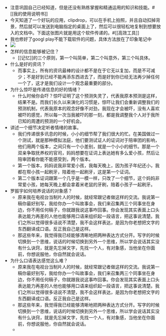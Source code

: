 - 注意巩固自己已经知道，但是还没有熟练掌握和精通运用的知识和技能。#[[我的使用说明书]]
- 今天知道了一个好玩的应用，clipdrop，可以在手机上拍照，并且自动扣掉背景，然后就可以发送到电脑指定的桌面上了，然后可以很轻松地复制到想要放入的文档中。下面这张图片就是用这个软件传递的。#[[高效工具]]
- 我也修好了googl play不能下载软件的问题，具体方法放在了印象笔记中
- ![](https://firebasestorage.googleapis.com/v0/b/firescript-577a2.appspot.com/o/imgs%2Fapp%2Fxinyiheng%2FrDuzQERzSw.png?alt=media&token=0ffd6906-1b93-4250-9618-38e6c507147e)
- 怎样的信息能够被记住？
    - [[记忆]]的三个原则，第一个叫简单，第二个叫意外，第三个叫具体。
- 什么是好的资讯？
    - 而事实上，所有的资讯最棒的设计都不是在于它无以复加，而是不可减少；不是好到已经不能再添东西进去了，而是好到你已经无法再少掉任何一个了，这才是我们设计一个观念最重要的部分。
- 为什么惊吓是传递信息的好的情绪？
    - 什么时候你会吓？惊吓证明了这个预测失灵了，代表我原本预测是这样，结果不是。而我们长久以来演化的习惯是，惊吓让我们会重新调整我们的预测机制，代表我原本的观念好像不对劲，我现在才会被吓，没有人喜欢被吓的感觉，所以每一次当我被吓的那一刻，都是我调整我个人对于我所已知的周遭的预测的一个好机会。
- 讲述一个细节决定听者情绪的故事。
    - 我们传递很多讯息的时候，小小的细节帮了我们很大的忙。在美国做过一个测试，就是那种模拟法庭，他们要测试证人的证词对于陪审团的影响，他们用两个版本，之间只有一个小差别，就是一个小小的细节。那是一个双亲争取抚养权的官司，妈妈想要在证词上表达她有多么爱小孩，然后让陪审团看你能不能感受到，两个版本。
    - 第一个版本，妈妈说我非常爱小孩，我每天晚上，因为孩子年纪还小，我都在帮小孩一起刷牙，陪着他一起刷牙，这是第一个证词。
    - 第二个版本证词跟第一个几乎是一模一样，只改了一个细节，这个妈妈非常爱小孩，她每天晚上都会拿着米老鼠的牙刷，陪着小孩子一起刷牙。
- 罗振宇如何培养说话的对象感？
    - 原来我在电视台当制片人的时候，就经常跟记者做这样的交流。我说第一稿你最好别写，我给你办一个叫故事会，我们来召集两三个同事坐在身边，你不用任何稿子，你就跟我说这事咋回事。你会发现其实表面上口头表达能力再差的人他也能够用口语来组织起一段语言，把这事说清楚。我们之所以觉得很多话说不清楚，我不会这样表达，是因为你老想把文字的东西翻译成口语。反正我自己是这样。
    - 那这些年来，我觉得我已经能够清晰地把两种表达方式分开。写字的时候切换到一个思维，说话的时候切换到另外一个思维，所以学会说话其实没有什么诀窍，就是先忘掉文字，先找一个人，有对象感，当他坐在你面前，你想说服他，你自然就会说话。
- 为什么口语表达感觉这么难？
    - 原来我在电视台当制片人的时候，就经常跟记者做这样的交流。我说第一稿你最好别写，我给你办一个叫故事会，我们来召集两三个同事坐在身边，你不用任何稿子，你就跟我说这事咋回事。你会发现其实表面上口头表达能力再差的人他也能够用口语来组织起一段语言，把这事说清楚。我们之所以觉得很多话说不清楚，我不会这样表达，是因为你老想把文字的东西翻译成口语。反正我自己是这样。
    - 那这些年来，我觉得我已经能够清晰地把两种表达方式分开。写字的时候切换到一个思维，说话的时候切换到另外一个思维，所以学会说话其实没有什么诀窍，就是先忘掉文字，先找一个人，有对象感，当他坐在你面前，你想说服他，你自然就会说话。
    - 
      
